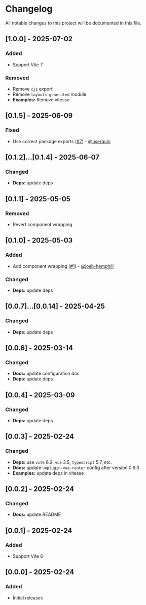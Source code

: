 # Changelog

All notable changes to this project will be documented in this file.

## [1.0.0] - 2025-07-02

### Added

- Support Vite 7

### Removed

- Remove `cjs` export
- Remove `layouts-generated` module
- **Examples:** Remove vitesse

## [0.1.5] - 2025-06-09

### Fixed

- Use correct package exports ([#7](https://github.com/loicduong/vite-plugin-vue-layouts-next/issues/7)) - [@userquin](https://github.com/userquin) 

## [0.1.2]...[0.1.4] - 2025-06-07

### Changed

- **Deps:** update deps

## [0.1.1] - 2025-05-05

### Removed

- Revert component wrapping

## [0.1.0] - 2025-05-03

### Added

- Add component wrapping ([#1](https://github.com/loicduong/vite-plugin-vue-layouts-next/issues/1)) - [@josh-hemphill](https://github.com/josh-hemphill) 

### Changed

- **Deps:** update deps

## [0.0.7]...[0.0.14] - 2025-04-25

### Changed

- **Deps:** update deps

## [0.0.6] - 2025-03-14

### Changed

- **Docs:** update configuration doc
- **Deps:** update deps

## [0.0.4] - 2025-03-09

### Changed

- **Deps:** update deps

## [0.0.3] - 2025-02-24

### Changed

- **Deps:** use `vite` 6.2, `vue` 3.5, `typescript` 5.7, etc.
- **Docs:** update `unplugin-vue-router` config after version 0.9.0
- **Examples:** update deps in vitesse

## [0.0.2] - 2025-02-24

### Changed

- **Docs:** update README

## [0.0.1] - 2025-02-24

### Added

- Support Vite 6

## [0.0.0] - 2025-02-24

### Added

- Initial releases
